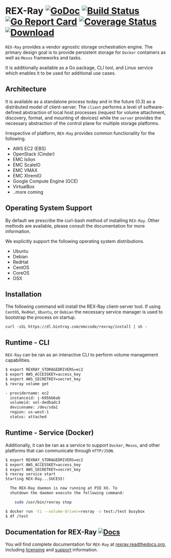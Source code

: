 # REX-Ray [![GoDoc](https://godoc.org/github.com/emccode/rexray?status.svg)](http://godoc.org/github.com/emccode/rexray) [![Build Status](http://travis-ci.org/emccode/rexray.svg?branch=master)](https://travis-ci.org/emccode/rexray) [![Go Report Card](http://goreportcard.com/badge/emccode/rexray)](http://goreportcard.com/report/emccode/rexray) [![Coverage Status](http://coveralls.io/repos/emccode/rexray/badge.svg?branch=master&service=github&i=3)](https://coveralls.io/github/emccode/rexray?branch=master) [ ![Download](http://api.bintray.com/packages/emccode/rexray/stable/images/download.svg) ](https://dl.bintray.com/emccode/rexray/stable/latest/)

`REX-Ray` provides a vendor agnostic storage orchestration engine.  The primary design goal is to provide persistent storage for `Docker` containers as well as `Mesos` frameworks and tasks.

It is additionally available as a Go package, CLI tool, and Linux service which enables it to be used for additional use cases.

## Architecture
It is available as a standalone process today and in the future (0.3) as a distributed model of client-server.  The `client` performs a level of software-defined abstraction of local host processes (request for volume attachment, discovery, format, and mounting of devices) while the `server` provides the necessary abstraction of the control plane for multiple storage platforms.

Irrespective of platform, `REX-Ray` provides common functionality for the following.
- AWS EC2 (EBS)
- OpenStack (Cinder)
- EMC Isilon
- EMC ScaleIO
- EMC VMAX
- EMC XtremIO
- Google Compute Engine (GCE)
- VirtualBox
- ..more coming

## Operating System Support
By default we prescribe the curl-bash method of installing `REX-Ray`.  Other methods are available, please consult the documentation for more information.


We explicitly support the following operating system distributions.
- Ubuntu
- Debian
- RedHat
- CentOS
- CoreOS
- OSX

## Installation
The following command will install the REX-Ray client-server tool.  If using `CentOS`, `RedHat`, `Ubuntu`, or `Debian` the necessary service manager is used to bootstrap the process on startup.  

`curl -sSL https://dl.bintray.com/emccode/rexray/install | sh -`

## Runtime - CLI
`REX-Ray` can be ran as an interactive CLI to perform volume management capabilities.

```bash
$ export REXRAY_STORAGEDRIVERS=ec2
$ export AWS_ACCESSKEY=access_key
$ export AWS_SECRETKEY=secret_key
$ rexray volume get

- providername: ec2
  instanceid: i-695bb6ab
  volumeid: vol-dedbadc3
  devicename: /dev/sda1
  region: us-west-1
  status: attached
```

## Runtime - Service (Docker)
Additionally, it can be ran as a service to support `Docker`, `Mesos`, and other platforms that can communicate through `HTTP/JSON`.

```bash
$ export REXRAY_STORAGEDRIVERS=ec2
$ export AWS_ACCESSKEY=access_key
$ export AWS_SECRETKEY=secret_key
$ rexray service start
Starting REX-Ray...SUCESS!

  The REX-Ray daemon is now running at PID XX. To
  shutdown the daemon execute the following command:

    sudo /usr/bin/rexray stop

$ docker run -ti --volume-driver=rexray -v test:/test busybox
$ df /test

```

## Documentation for REX-Ray [![Docs](https://readthedocs.org/projects/rexray/badge/?version=stable)](http://rexray.readthedocs.org/en/stable/)
You will find complete documentation for `REX-Ray` at [rexray.readthedocs.org](http://rexray.readthedocs.org/en/stable/), including
[licensing](http://rexray.readthedocs.org/en/stable/about/license/) and
[support](http://rexray.readthedocs.org/en/stable/#getting-help) information.
